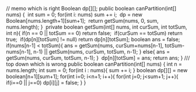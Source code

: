 // memo which is right
Boolean dp[][];
public boolean canPartition(int[] nums) {
​
int sum = 0;
for(int i: nums) sum += i;
​
dp = new Boolean[nums.length+1][sum+1];
​
return getSum(nums, 0, sum, nums.length);
}
​
private boolean getSum(int[] nums, int curSum, int totSum, int n){
if(n == 0 || totSum == 0) return false;
​
if(curSum == totSum) return true;
​
if(dp[n][totSum] != null) return dp[n][totSum];
​
boolean ans = false;
if(nums[n-1] < totSum){
ans = getSum(nums, curSum+nums[n-1], totSum-nums[n-1], n-1) || getSum(nums, curSum, totSum, n-1);
}
else{
ans = getSum(nums, curSum, totSum, n-1);
}
​
dp[n][totSum] = ans;
return ans;
}
/// top down which is wrong
public boolean canPartition(int[] nums) {
int n = nums.length;
int sum = 0;
for(int i : nums){
sum += i;
}
boolean dp[][] = new boolean[n+1][sum+1];
for(int i=0; i<n+1; i++){
for(int j=0; j<sum+1; j++){
if(i==0 || j==0)
dp[i][j] = false;
}
}